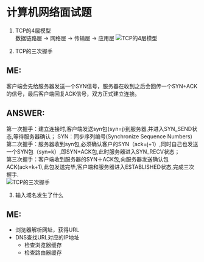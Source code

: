 # 计算机网络面试题
1. TCP的4层模型  
数据链路层 -> 网络层 -> 传输层 -> 应用层
![TCP的4层模型](https://img-blog.csdn.net/20180930155137505?watermark/2/text/aHR0cHM6Ly9ibG9nLmNzZG4ubmV0L2NzZG5fa291/font/5a6L5L2T/fontsize/400/fill/I0JBQkFCMA==/dissolve/70)  

2. TCP的三次握手  

ME:
---  
客户端会先给服务器发送一个SYN信号，服务器在收到之后会回传一个SYN+ACK的信号，最后客户端回复ACK信号，双方正式建立连接。  

ANSWER:  
---  
第一次握手：建立连接时,客户端发送syn包(syn=j)到服务器,并进入SYN_SEND状态,等待服务器确认； SYN：同步序列编号(Synchronize Sequence Numbers)  
第二次握手：服务器收到syn包,必须确认客户的SYN（ack=j+1）,同时自己也发送一个SYN包（syn=k）,即SYN+ACK包,此时服务器进入SYN_RECV状态；   
第三次握手：客户端收到服务器的SYN＋ACK包,向服务器发送确认包ACK(ack=k+1),此包发送完毕,客户端和服务器进入ESTABLISHED状态,完成三次握手.  
![TCP的三次握手](http://blog.chinaunix.net/attachment/201304/8/22312037_1365405910EROI.png)  

3. 输入域名发生了什么  

ME:  
---
+ 浏览器解析网址，获得URL  
+ DNS查找URL对应的IP地址  
    + 检查浏览器缓存  
    + 检查路由器缓存